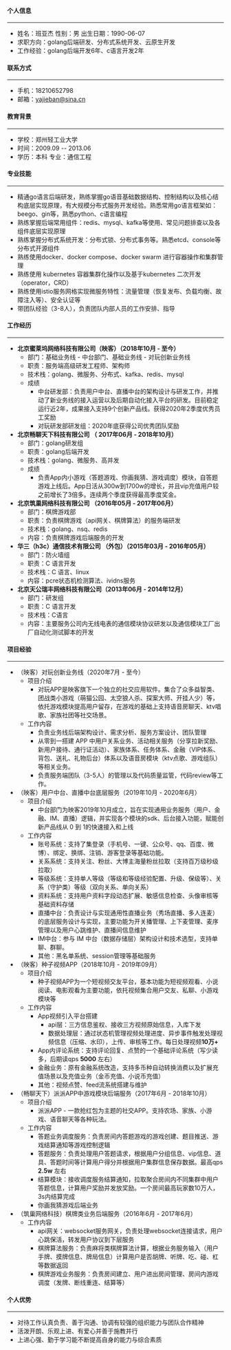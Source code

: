 #### 个人信息

------

-   姓名：班亚杰		性别：男		出生日期：1990-06-07
-   求职方向：golang后端研发、分布式系统开发、云原生开发
-   工作经验：golang后端开发6年、c语言开发2年

#### 联系方式

------

-   手机：18210652798
-   邮箱：yajieban@sina.cn

#### 教育背景

----

- 学校：郑州轻工业大学
- 时间：2009.09  --   2013.06
- 学历：本科           专业：通信工程

#### 专业技能

------

-   精通go语言后端研发，熟练掌握go语音基础数据结构、控制结构以及核心结构底层实现原理，有大规模分布式服务开发经验。熟悉常用go语言框架如：beego、gin等，熟悉python、c语言编程
-   熟练掌握后端常用组件：redis、mysql、kafka等使用、常见问题排查以及各组件底层实现原理
-   熟练掌握分布式系统开发：分布式锁、分布式事务等。熟悉etcd、console等分布式开源组件
-   熟练使用docker、docker compose、docker swarm 进行容器操作和集群管理
-   熟练使用 kubernetes 容器集群化操作以及基于kubernetes 二次开发（operator，CRD）
-   熟练使用istio服务网格实现微服务特性：流量管理（恢复发布、负载均衡、故障注入等）、安全认证等
-   带团队经验（3-8人），负责团队内部人员的工作安排、指导

#### 工作经历

---

- **北京蜜莱坞网络科技有限公司（映客）（2018年10月   -    至今）**
  - 部门：基础业务线 - 中台部门、基础业务线 - 对玩创新业务线
  - 职责：服务端高级研发工程师、架构师
  - 技术栈：golang、微服务、分布式、kafka、redis、mysql
  - 成绩
    - 中台研发部：负责用户中台、直播中台的架构设计与研发工作，并推动了新业务线的接入运营以及后期自动化接入平台的研发。目前稳定运行近2年，成果接入支持9个创新产品线。获得2020年2季度优秀员工奖励
    - 对玩研发部研发组：2020年底获得公司优秀团队奖励
- **北京畅聊天下科技有限公司  （ 2017年06月  -  2018年10月）**
  - 部门：golang研发组
  - 职责：golang后端开发
  - 技术栈：golang、微服务、高并发
  - 成绩
    - 负责App内小游戏（答题游戏、你画我猜、游戏调度）模块，自答题游戏上线后。App日活从300w到1700w的增长，并且vip充值用户较之前增长了3倍多。连续两个季度获得最高季度奖金。
- **北京筑巢网络科技有限公司 （2016年05月   -  2017年06月）**
  - 部门：棋牌游戏部
  - 职责：负责棋牌游戏（api网关、棋牌算法）的服务端研发
  - 技术栈：golang、nsq、redis
  - 内容：负责棋牌游戏后端服务的开发
- **华三（h3c）通信技术有限公司 （外包）（2015年03月  -  2016年05月）**
  - 部门：防火墙组
  - 职责：C 语言开发
  - 技术栈：C 语言、linux
  - 内容：pcre状态机检测算法、ividns服务
- **北京天公瑞丰网络科技有限公司（2013年06月  -  2014年12月）**
  - 部门：研发组
  - 职责：C 语言开发
  - 技术栈：C语言
  - 内容：主要服务公司内无线电表的通信模块协议研发以及通信模块工厂出厂自动化测试脚本的开发

#### 项目经验

---

- （映客）对玩创新业务线（2020年7月 -  至今）
  - 项目介绍
    - 对玩APP是映客旗下一个独立的社交应用软件。集合了众多益智类、团战类小游戏（萌猫公园、太空狼人杀、探案大师、开挂人少）等，依托游戏模块提高用户留存，在游戏的基础上支持语音房聊天、ktv唱歌、家族社团等社交场景。
  - 工作内容
    - 负责业务线后端架构设计、需求分析、服务方案设计、团队管理
    - 从零到一搭建 APP 中用户关系业务、活动相关服务（分享拉新奖励、新用户接待、通行证活动）、家族体系、任务体系、金融（VIP体系、背包、送礼、礼物后台）体系以及语音房模块（ktv点歌、游戏组队）等相关业务。
    - 负责服务端团队（3-5人）的管理以及代码质量监管，代码review等工作。
- （映客）用户中台、直播中台底层服务（2019年10月 - 2020年6月）
  - 项目介绍
    - 中台部门为映客2019年10月成立，旨在实现通用业务服务（用户、金融、IM、直播）逻辑，并实现各个模块的sdk、后台接入功能，赋能创新产品线从 0 到 1的快速接入和上线
  - 工作内容
    -   账号系统：支持了集登录（手机号、一键、公众号、qq、百度、微博）、绑定、换绑、注销、游客登录等基础功能。
    -   关系系统：支持关注、粉丝、大博主海量粉丝拉取（支持百万级秒级拉取）
    -   等级系统：支持单人等级（等级和等级经验配置、升级、保级等）、关系（守护类）等级（双向关系、单向关系）
    -   资料系统：支持用户资料字段动态扩展、敏感信息检查、头像审核等基础资料存储
    -   直播中台：负责设计与实现通用性直播业务（秀场直播、多人连麦）的底层服务设计与实现，主要功能为开关播管理、上下麦管理、麦序管理以及用户心跳维护、直播间信息维护
    -   IM中台：参与 IM 中台（数据存储层）架构设计和技术选型，支持单聊、群聊。
    -   其他：黑名单系统、session管理等基础服务
- （映客）种子视频APP（2018年10月 - 2019年09月）
  - 项目介绍
    - 种子视频APP为一个短视频交友平台，基本功能为短视频观看、小说阅读、电影观看为主要功能，依托视频集合用户交友、私聊、小游戏模块等
  - 工作内容
    -   App视频引入平台搭建
        -   api层：三方信息鉴权、接收三方视频原始信息，入库下发
        -   数据处理层：通过状态机管理视频处理进度、异步事件触发处理视频信息（压缩、水印），上传、审核等工作。每日处理视频**10万+**
    -   App内评论系统：支持评论回复、点赞的一个基础评论系统（写少读多，后期读qps **5000** 左右）
    -   金融业务：原有金融系统改造，支持多币种自动转换消费以及扩展充值场景以及充值业务（金币充值、小说币充值）
    -   其他：视频点赞、feed流系统搭建与维护
- （畅聊天下）派派APP中游戏模块后端服务（2017年6月 - 2018年10月）
  - 项目介绍
    - 派派APP - 一款抢红包为主题的社交APP。支持农场、家族、小游戏、语音聊天等各种玩法。
  - 工作内容
    -   答题业务调度服务：负责房间内答题游戏的游戏创建、题目推送、游戏结算通知等游戏控制逻辑
    -   答题服务：负责处理用户答题请求，根据用户分组信息、vip信息、道具、答题时间等计算用户得分并根据用户集群信息保存数据。最高qps **2.5w** 左右
    -   结算模块：接收调度服务结算通知，拉取聚合房间内不同集群中用户答题信息，计算用户奖励并发放奖励。一个房间最高玩家数10万人，3s内结算完成
    -   你画我猜游戏后端业务
- （筑巢网络科技）棋牌类业务后端服务（2016年6月 - 2017年6月）
  - 工作内容
    - api网关：websocket服务网关，负责处理websocket连接请求，用户心跳保活，转发用户协议到下层服务
    - 棋牌算法服务：负责麻将类棋牌算法计算，根据业务服务输入（用户手牌、摸牌信息、牌局信息）计算用户是否胡牌、听牌、吃、碰、杠等数据返回
    - 棋牌游戏业务服务：负责房间建立、用户进出房间管理、房间内游戏调度（发牌、断线重连、结算等）

#### 个人优势

------

-   对待工作认真负责、善于沟通、协调有较强的组织能力与团队合作精神
-   活泼开朗、乐观上进、有爱心并善于施教并行
-   上进心强、勤于学习能不断提高自身的能力与综合素质

